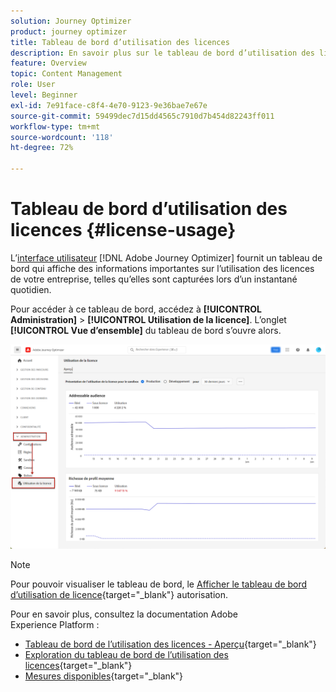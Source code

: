 ```yaml
---
solution: Journey Optimizer
product: journey optimizer
title: Tableau de bord d’utilisation des licences
description: En savoir plus sur le tableau de bord d’utilisation des licences Journey Optimizer
feature: Overview
topic: Content Management
role: User
level: Beginner
exl-id: 7e91face-c8f4-4e70-9123-9e36bae7e67e
source-git-commit: 59499dec7d15dd4565c7910d7b454d82243ff011
workflow-type: tm+mt
source-wordcount: '118'
ht-degree: 72%

---
```


# Tableau de bord d’utilisation des licences {#license-usage}

L’[interface utilisateur](../start/user-interface.md) [!DNL Adobe Journey Optimizer] fournit un tableau de bord qui affiche des informations importantes sur l’utilisation des licences de votre entreprise, telles qu’elles sont capturées lors d’un instantané quotidien.

Pour accéder à ce tableau de bord, accédez à **[!UICONTROL Administration]** > **[!UICONTROL Utilisation de la licence]**. L’onglet **[!UICONTROL Vue d’ensemble]** du tableau de bord s’ouvre alors.

![](assets/license-usage-dashboard.png)

>[!NOTE]
>
>Pour pouvoir visualiser le tableau de bord, le [Afficher le tableau de bord d’utilisation de licence](https://experienceleague.adobe.com/docs/experience-platform/dashboards/permissions.html#available-permissions){target="_blank"} autorisation.

Pour en savoir plus, consultez la documentation Adobe Experience Platform :

* [Tableau de bord de l’utilisation des licences - Aperçu](https://experienceleague.adobe.com/docs/experience-platform/dashboards/guides/license-usage.html?lang=fr){target="_blank"}
* [Exploration du tableau de bord de l’utilisation des licences](https://experienceleague.adobe.com/docs/experience-platform/dashboards/guides/license-usage.html?lang=fr#exploring-the-license-usage-dashboard){target="_blank"}
* [Mesures disponibles](https://experienceleague.adobe.com/docs/experience-platform/dashboards/guides/license-usage.html?lang=fr#available-metrics){target="_blank"}
